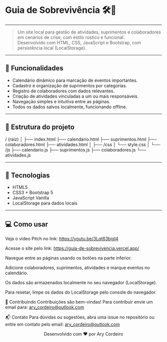 # Guia de Sobrevivência 🛠️🌲

---

> Um site local para gestão de atividades, suprimentos e colaboradores em cenários de crise, com estilo rústico e funcional.  
> Desenvolvido com HTML, CSS, JavaScript e Bootstrap, com persistência local (LocalStorage).

---

## 🧩 Funcionalidades

- Calendário dinâmico para marcação de eventos importantes.
- Cadastro e organização de suprimentos por categorias.
- Registro de colaboradores com dados relevantes.
- Criação de atividades vinculadas a um ou mais responsáveis.
- Navegação simples e intuitiva entre as páginas.
- Todos os dados salvos localmente, funcionando offline.

---

## 📁 Estrutura do projeto

/ (raiz)
│
├── index.html
├── calendario.html
├── suprimentos.html
├── colaboradores.html
├── atividades.html
│
├── /css
│ └── style.css
│
└── /js
├── calendario.js
├── suprimentos.js
├── colaboradores.js
└── atividades.js

---

## 🚀 Tecnologias

- HTML5  
- CSS3 + Bootstrap 5  
- JavaScript Vanilla  
- LocalStorage para dados locais

---

## 💻 Como usar

Veja o video Pitch no link: https://youtu.be/3Lqt63bjqI4

Acesse o site pelo link: https://guia-de-sobrevivencia.vercel.app/
   
Navegue entre as páginas usando os botões na parte inferior.

Adicione colaboradores, suprimentos, atividades e marque eventos no calendário.

Os dados são armazenados localmente no seu navegador (LocalStorage).

Para resetar, limpe os dados do LocalStorage pelo console do navegador.

🤝 Contribuindo
Contribuições são bem-vindas! Para contribuir envie um email para: ary_cordeiro@outlook.com

📬 Contato
Para dúvidas ou sugestões, abra uma issue no repositório ou entre em contato pelo email: ary_cordeiro@outlook.com

<div align="center"> Desenvolvido com ❤️ por Ary Cordeiro </div> 
